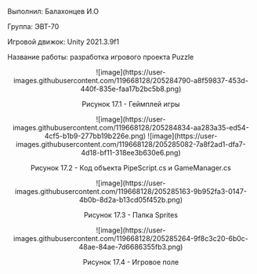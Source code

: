 <p align="left">
  Выполнил: Балахонцев И.О
  </p>
<p align="left"> Группа: ЭВТ-70
  </p>
<p align="left"> Игровой движок: Unity 2021.3.9f1
  </p>
<p align="left"> Название работы: разработка игрового проекта Puzzle
  </p>


<p align="center">
  ![image](https://user-images.githubusercontent.com/119668128/205284790-a8f59837-453d-440f-835e-faa17b2bc5b8.png)
</p>


<p align="center">
Рисунок 17.1 - Геймплей игры 
</p>


<p align="center">
  ![image](https://user-images.githubusercontent.com/119668128/205284834-aa283a35-ed54-4cf5-b1b9-277bb19b226e.png)
  ![image](https://user-images.githubusercontent.com/119668128/205285082-7a8f2ad1-dfa7-4d18-bf11-318ee3b630e6.png)

</p>


<p align="center">
Рисунок 17.2 - Код объекта PipeScript.cs и GameManager.cs
</p>


<p align="center">
  ![image](https://user-images.githubusercontent.com/119668128/205285163-9b952fa3-0147-4b0b-8d2a-b13cd05f452b.png)
</p>


<p align="center">
Рисунок 17.3 - Папка Sprites
</p>


<p align="center">
  ![image](https://user-images.githubusercontent.com/119668128/205285264-9f8c3c20-6b0c-48ae-84ae-7d6686355fb3.png)
</p>


<p align="center">
Рисунок 17.4 - Игровое поле
</p>
